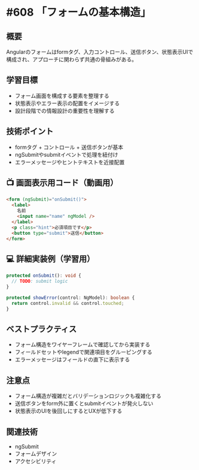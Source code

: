 # #608 「フォームの基本構造」

## 概要
Angularのフォームはformタグ、入力コントロール、送信ボタン、状態表示UIで構成され、アプローチに関わらず共通の骨組みがある。

## 学習目標
- フォーム画面を構成する要素を整理する
- 状態表示やエラー表示の配置をイメージする
- 設計段階での情報設計の重要性を理解する

## 技術ポイント
- formタグ + コントロール + 送信ボタンが基本
- ngSubmitやsubmitイベントで処理を紐付け
- エラーメッセージやヒントテキストを近接配置

## 📺 画面表示用コード（動画用）
```html
<form (ngSubmit)="onSubmit()">
  <label>
    名前
    <input name="name" ngModel />
  </label>
  <p class="hint">必須項目です</p>
  <button type="submit">送信</button>
</form>
```

## 💻 詳細実装例（学習用）
```typescript
protected onSubmit(): void {
  // TODO: submit logic
}

protected showError(control: NgModel): boolean {
  return control.invalid && control.touched;
}
```

## ベストプラクティス
- フォーム構造をワイヤーフレームで確認してから実装する
- フィールドセットやlegendで関連項目をグルーピングする
- エラーメッセージはフィールドの直下に表示する

## 注意点
- フォーム構造が複雑だとバリデーションロジックも複雑化する
- 送信ボタンをform外に置くとsubmitイベントが発火しない
- 状態表示のUIを後回しにするとUXが低下する

## 関連技術
- ngSubmit
- フォームデザイン
- アクセシビリティ
